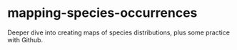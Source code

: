 # mapping-species-occurrences
Deeper dive into creating maps of species distributions, plus some practice with Github.
